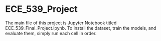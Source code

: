 # ECE_539_Project
The main file of this project is Jupyter Notebook titled ECE_539_Final_Project.ipynb. To install the dataset, train the models, and evaluate them, simply run each cell in order.
